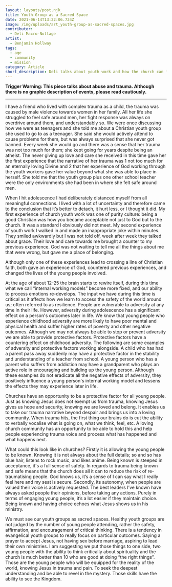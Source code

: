 ```yaml
---
layout: layouts/post.njk
title: Youth Group as a Sacred Space
date: 2021-06-14T13:22:06.724Z
image: /img/uploads/art_youth-group-as-sacred-spaces.jpg
contributor:
  - Deli Macro-Nottage
artist:
  - Benjamin Hollway
tags:
  - age
  - community
  - mission
category: Article
short_description: Deli talks about youth work and how the church can foster growth in youth.
---
```

**Trigger Warning: This piece talks about abuse and trauma. Although there is no graphic description of events, please read cautiously.**

- - -

I have a friend who lived with complex trauma as a child, the trauma was caused by male violence towards women in her family. All her life she struggled to feel safe around men, her fight response was always on overdrive around them, and understandably so. We were once discussing how we were as teenagers and she told me about a Christian youth group she used to go to as a teenager. She said she would actively attend to cause problems for them, but was always surprised that she never got banned. Every week she would go and there was a sense that her trauma was not too much for them; she kept going for years despite being an atheist. The never giving up love and care she received in this time gave her the first experience that the narrative of her trauma was 1 not too much for an eternally loving Divine and 2 that her experience of God working through the youth workers gave her value beyond what she was able to place in herself. She told me that the youth group plus one other school teacher were the only environments she had been in where she felt safe around men. 

When I hit adolescence I had deliberately distanced myself from all meaningful connections. I lived with a lot of uncertainty and therefore came to the conclusion that it’s better to detach, it hurt less, or I thought it did. My first experience of church youth work was one of purity culture: being a good Christian was how you became acceptable not just to God but to the church. It was a standard I obviously did not meet. My second experience of youth work I walked in and made an inappropriate joke within minutes. They smiled awkwardly but I was not told off, week after week they talked about grace. Their love and care towards me brought a counter to my previous experience. God was not waiting to tell me all the things about me that were wrong, but gave me a place of belonging. 

Although only one of these experiences lead to crossing a line of Christian faith, both gave an experience of God, countered previous experiences, and changed the lives of the young people involved. 

At the age of about 12-25 the brain starts to rewire itself, during this time what we call “internal working models” become more fixed, and our ability to process emotions re-develops. The input we have during this time is critical as it affects how we learn to access the safety of the world around us; often referred to as resilience. People are vulnerable to adversity at any time in their life. However, adversity during adolescence has a significant effect on a person's outcomes later in life. We know that young people who experience childhood adversity are more likely to have poor mental and physical health and suffer higher rates of poverty and other negative outcomes. Although we may not always be able to stop or prevent adversity we are able to provide protective factors. Protective factors have a countering effect on childhood adversity. The following are some examples of adversity and protective factors working alongside. A child who has had a parent pass away suddenly may have a protective factor in the stability and understanding of a teacher from school. A young person who has a parent who suffers from addiction may have a grandparent who plays an active role in encouraging and building up the young person. Although these examples do not eradicate all the negative effects of adversity, they positively influence a young person's internal working model and lessens the effects they may experience later in life.

Churches have an opportunity to be a protective factor for all young people. Just as knowing Jesus does not exempt us from trauma, knowing Jesus gives us hope and security, knowing we are loved and belong. It enables us to take our trauma narrative beyond despair and brings us into a loving community. When trauma hits, the first thing our brains do is cut the ability to verbally vocalise what is going on, what we think, feel, etc. A loving church community has an opportunity to be able to hold this and help people experiencing trauma voice and process what has happened and what happens next. 

What could this look like in churches? Firstly it is allowing the young people to be known. Knowing it is not always about the full details; so and so has blue hair, listens to rock music, and likes anime. Being known is steeped in acceptance, it's a full sense of safety. In regards to trauma being known and safe means that the church does all it can to reduce the risk of re-traumatising people. God knows us, it’s a sense of I can say what I really feel here and my seat is secure. Secondly, its autonomy, when people are valued their voice is actively requested. The best leaders I’ve known have always asked people their opinions, before taking any actions. Purely in terms of engaging young people, it’s a lot easier if they maintain choice. Being known and having choice echoes what Jesus shows us in his ministry. 

We must see our youth groups as sacred spaces. Healthy youth groups are not judged by the number of young people attending, rather the safety, affirmation, and encouragement of critical thinking. There is a tendency in evangelical youth groups to really focus on particular outcomes. Saying a prayer to accept Jesus, not having sex before marriage, aspiring to lead their own ministries. I am suggesting we put those things to one side, two young people with the ability to think critically about spirituality and the church is much better than 10 who are good at doing “the right things”. Those are the young people who will be equipped for the reality of the world, knowing Jesus in trauma and pain. To seek the deepest understanding and be able to revel in the mystery. Those skills have the ability to see the Kingdom.